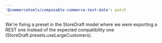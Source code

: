 ```yaml
---
'@commercetools/composable-commerce-test-data': patch
---
```


We're fixing a preset in the StoreDraft model where we were exporting a REST one instead of the expected compatibility one (StoreDraft.presets.useLargeCustomers).
